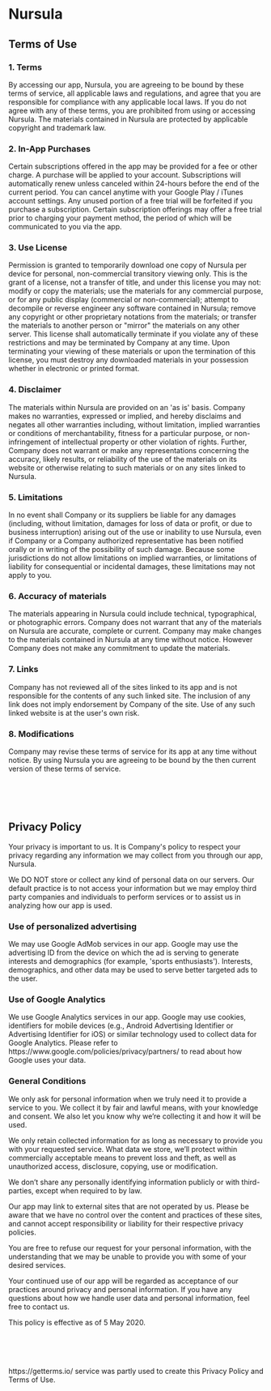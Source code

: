 # Nursula

<h2>Terms of Use</h2>
<h3>1. Terms</h3>
By accessing our app, Nursula, you are agreeing to be bound by these terms of service, all applicable laws and regulations, and agree that you are responsible for compliance with any applicable local laws. If you do not agree with any of these terms, you are prohibited from using or accessing Nursula. The materials contained in Nursula are protected by applicable copyright and trademark law.

<h3>2. In-App Purchases</h3>
Certain subscriptions offered in the app may be provided for a fee or other charge. A purchase will be applied to your account. Subscriptions will automatically renew unless canceled within 24-hours before the end of the current period. You can cancel anytime with your Google Play / iTunes account settings. Any unused portion of a free trial will be forfeited if you purchase a subscription. Certain subscription offerings may offer a free trial prior to charging your payment method, the period of which will be communicated to you via the app.

<h3>3. Use License</h3>
Permission is granted to temporarily download one copy of Nursula per device for personal, non-commercial transitory viewing only. This is the grant of a license, not a transfer of title, and under this license you may not:
modify or copy the materials;
use the materials for any commercial purpose, or for any public display (commercial or non-commercial);
attempt to decompile or reverse engineer any software contained in Nursula;
remove any copyright or other proprietary notations from the materials; or
transfer the materials to another person or "mirror" the materials on any other server.
This license shall automatically terminate if you violate any of these restrictions and may be terminated by Company at any time. Upon terminating your viewing of these materials or upon the termination of this license, you must destroy any downloaded materials in your possession whether in electronic or printed format.

<h3>4. Disclaimer</h3>
The materials within Nursula are provided on an 'as is' basis. Company makes no warranties, expressed or implied, and hereby disclaims and negates all other warranties including, without limitation, implied warranties or conditions of merchantability, fitness for a particular purpose, or non-infringement of intellectual property or other violation of rights.
Further, Company does not warrant or make any representations concerning the accuracy, likely results, or reliability of the use of the materials on its website or otherwise relating to such materials or on any sites linked to Nursula.

<h3>5. Limitations</h3>
In no event shall Company or its suppliers be liable for any damages (including, without limitation, damages for loss of data or profit, or due to business interruption) arising out of the use or inability to use Nursula, even if Company or a Company authorized representative has been notified orally or in writing of the possibility of such damage. Because some jurisdictions do not allow limitations on implied warranties, or limitations of liability for consequential or incidental damages, these limitations may not apply to you.

<h3>6. Accuracy of materials</h3>
The materials appearing in Nursula could include technical, typographical, or photographic errors. Company does not warrant that any of the materials on Nursula are accurate, complete or current. Company may make changes to the materials contained in Nursula at any time without notice. However Company does not make any commitment to update the materials.

<h3>7. Links</h3>
Company has not reviewed all of the sites linked to its app and is not responsible for the contents of any such linked site. The inclusion of any link does not imply endorsement by Company of the site. Use of any such linked website is at the user's own risk.

<h3>8. Modifications</h3>
Company may revise these terms of service for its app at any time without notice. By using Nursula you are agreeing to be bound by the then current version of these terms of service.


<br/><br/><br/>
<h2>Privacy Policy</h2>
<p>Your privacy is important to us. It is Company's policy to respect your privacy regarding any information we may collect from you through our app, Nursula.</p>

<p>We DO NOT store or collect any kind of personal data on our servers. Our default practice is to not access your information but we may employ third party companies and individuals to perform services or to assist us in analyzing how our app is used.

<h3>Use of personalized advertising</h3>
<p>We may use Google AdMob services in our app. Google may use the advertising ID from the device on which the ad is serving to generate interests and demographics (for example, 'sports enthusiasts'). Interests, demographics, and other data may be used to serve better targeted ads to the user.</p>

<h3>Use of Google Analytics</h3>
<p>We use Google Analytics services in our app. Google may use cookies, identifiers for mobile devices (e.g., Android Advertising Identifier or Advertising Identifier for iOS) or similar technology used to collect data for Google Analytics. Please refer to https://www.google.com/policies/privacy/partners/ to read about how Google uses your data.</p>

<h3>General Conditions</h3>
<p>We only ask for personal information when we truly need it to provide a service to you. We collect it by fair and lawful means, with your knowledge and consent. We also let you know why we’re collecting it and how it will be used.</p>
<p>We only retain collected information for as long as necessary to provide you with your requested service. What data we store, we’ll protect within commercially acceptable means to prevent loss and theft, as well as unauthorized access, disclosure, copying, use or modification.</p>
<p>We don’t share any personally identifying information publicly or with third-parties, except when required to by law.</p>
<p>Our app may link to external sites that are not operated by us. Please be aware that we have no control over the content and practices of these sites, and cannot accept responsibility or liability for their respective privacy policies.</p>
<p>You are free to refuse our request for your personal information, with the understanding that we may be unable to provide you with some of your desired services.</p>
<p>Your continued use of our app will be regarded as acceptance of our practices around privacy and personal information. If you have any questions about how we handle user data and personal information, feel free to contact us.</p>
<p>This policy is effective as of 5 May 2020.</p>

<br/><br/><br/>
<p>https://getterms.io/ service was partly used to create this Privacy Policy and Terms of Use.</p>
